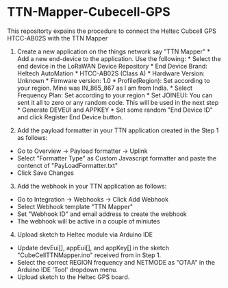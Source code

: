 # TTN-Mapper-Cubecell-GPS
This repositorty expains the procedure to connect the Heltec Cubcell GPS HTCC-AB02S with the TTN Mapper


1. Create a new application on the things network say "TTN Mapper"
       * Add a new end-device to the application. Use the following:
       * Select the end device in the LoRaWAN Device Repository
       * End Device Brand: Heltech AutoMation
       * HTCC-AB02S (Class A)
       * Hardware Version: Unknown
       * Firmware version: 1.0
       * Profile(Region): Set according to your region. Mine was IN_865_867 as I am from India.
       * Select Frequency Plan: Set according to your region
       * Set JOINEUI: You can sent it all to zero or any random code. This will be used in the next step
       * Generate DEVEUI and APPKEY
       * Set some random "End Device ID" and click Register End Device button.
      
2. Add the payload formatter in your TTN application created in the Step 1 as follows:
- Go to Overview -> Payload formatter -> Uplink 
- Select "Formatter Type" as Custom Javascript formatter and paste the contenct of "PayLoadFormatter.txt"
- Click Save Changes

3. Add the webhook in your TTN application as follows:
- Go to Integration -> Webhooks -> Click Add Webhook
- Select Webhook template "TTN Mapper"
- Set "Webhook ID" and email address to create the webhook
- The webhook will be active in a couple of miniutes

4. Upload sketch to Heltec module via Arduino IDE
- Update devEui[], appEui[], and appKey[] in the sketch "CubeCellTTNMapper.ino" received from in Step 1.
- Select the correct REGION frequency and NETMODE as "OTAA" in the Arduino IDE 'Tool' dropdown menu. 
- Upload sketch to the Heltec GPS board.
